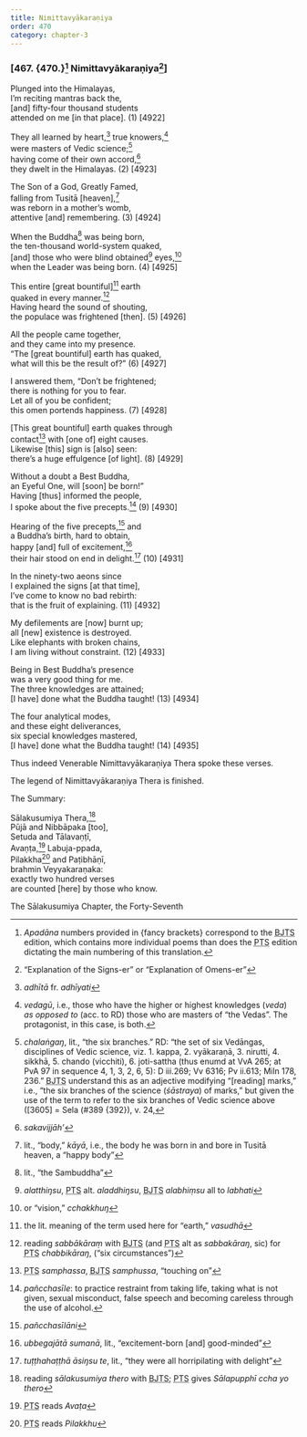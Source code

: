 ```yaml
---
title: Nimittavyākaraṇiya
order: 470
category: chapter-3
---
```


### \[467. {470.}[^1] Nimittavyākaraṇiya[^2]\]

Plunged into the Himalayas,  
I’m reciting mantras back the,  
\[and\] fifty-four thousand students  
attended on me \[in that place\]. (1) \[4922\]

They all learned by heart,[^3] true knowers,[^4]  
were masters of Vedic science;[^5]  
having come of their own accord,[^6]  
they dwelt in the Himalayas. (2) \[4923\]

The Son of a God, Greatly Famed,  
falling from Tusitā \[heaven\],[^7]  
was reborn in a mother’s womb,  
attentive \[and\] remembering. (3) \[4924\]

When the Buddha[^8] was being born,  
the ten-thousand world-system quaked,  
\[and\] those who were blind obtained[^9] eyes,[^10]  
when the Leader was being born. (4) \[4925\]

This entire \[great bountiful\][^11] earth  
quaked in every manner.[^12]  
Having heard the sound of shouting,  
the populace was frightened \[then\]. (5) \[4926\]

All the people came together,  
and they came into my presence.  
“The \[great bountiful\] earth has quaked,  
what will this be the result of?” (6) \[4927\]

I answered them, “Don’t be frightened;  
there is nothing for you to fear.  
Let all of you be confident;  
this omen portends happiness. (7) \[4928\]

\[This great bountiful\] earth quakes through  
contact[^13] with \[one of\] eight causes.  
Likewise \[this\] sign is \[also\] seen:  
there’s a huge effulgence \[of light\]. (8) \[4929\]

Without a doubt a Best Buddha,  
an Eyeful One, will \[soon\] be born!”  
Having \[thus\] informed the people,  
I spoke about the five precepts.[^14] (9) \[4930\]

Hearing of the five precepts,[^15] and  
a Buddha’s birth, hard to obtain,  
happy \[and\] full of excitement,[^16]  
their hair stood on end in delight.[^17] (10) \[4931\]

In the ninety-two aeons since  
I explained the signs \[at that time\],  
I’ve come to know no bad rebirth:  
that is the fruit of explaining. (11) \[4932\]

My defilements are \[now\] burnt up;  
all \[new\] existence is destroyed.  
Like elephants with broken chains,  
I am living without constraint. (12) \[4933\]

Being in Best Buddha’s presence  
was a very good thing for me.  
The three knowledges are attained;  
\[I have\] done what the Buddha taught! (13) \[4934\]

The four analytical modes,  
and these eight deliverances,  
six special knowledges mastered,  
\[I have\] done what the Buddha taught! (14) \[4935\]

Thus indeed Venerable Nimittavyākaraṇiya Thera spoke these verses.

The legend of Nimittavyākaraṇiya Thera is finished.

The Summary:

Sālakusumiya Thera,[^18]  
Pūjā and Nibbāpaka \[too\],  
Setuda and Tālavaṇṭī,  
Avaṇṭa,[^19] Labuja-ppada,  
Pilakkha[^20] and Paṭibhāṇī,  
brahmin Veyyakaraṇaka:  
exactly two hundred verses  
are counted \[here\] by those who know.

The Sālakusumiya Chapter, the Forty-Seventh

[^1]: *Apadāna* numbers provided in {fancy brackets} correspond to the <abbr title="Buddha Jayanthi Tripitaka Series">BJTS</abbr> edition, which contains more individual poems than does the <abbr title="Pali Text Society">PTS</abbr> edition dictating the main numbering of this translation.

[^2]: “Explanation of the Signs-er” or “Explanation of Omens-er”

[^3]: *adhītā* fr. *adhīyati*

[^4]: *vedagū*, i.e., those who have the higher or highest knowledges (*veda*) *as opposed to* (acc. to RD) those who are masters of “the Vedas”. The protagonist, in this case, is both.

[^5]: *chalaṅgaŋ*, lit., “the six branches.” RD: “the set of six Vedāngas, disciplines of Vedic science, viz. 1. kappa, 2. vyākaraṇā, 3. nirutti, 4. sikkhā, 5. chando (vi<span class="diacritics" data-state="on">c</span><span class="no-diacritics" data-state="off">ch</span>iti), 6. joti-sattha (thus enumd at VvA 265; at PvA 97 in sequence 4, 1, 3, 2, 6, 5): D iii.269; Vv 6316; Pv ii.613; Miln 178, 236.” <abbr title="Buddha Jayanthi Tripitaka Series">BJTS</abbr> understand this as an adjective modifying “\[reading\] marks,” i.e., “the six branches of the science (*śāstraya*) of marks,” but given the use of the term to refer to the six branches of Vedic science above (\[3605\] = Sela (\#389 {392}), v. 24,

[^6]: *sakavijjāh’*

[^7]: lit., “body,” *kāyā*, i.e., the body he was born in and bore in Tusitā heaven, a “happy body”

[^8]: lit., “the Sambuddha”

[^9]: *alatthiŋsu*, <abbr title="Pali Text Society">PTS</abbr> alt. *aladdhiŋsu*, <abbr title="Buddha Jayanthi Tripitaka Series">BJTS</abbr> *alabhiṃsu* all to *labhati*

[^10]: or “vision,” *<span class="diacritics" data-state="on">c</span><span class="no-diacritics" data-state="off">ch</span>akkhuŋ*

[^11]: the lit. meaning of the term used here for “earth,” *vasudhā*

[^12]: reading *sabbākāraṃ* with <abbr title="Buddha Jayanthi Tripitaka Series">BJTS</abbr> (and <abbr title="Pali Text Society">PTS</abbr> alt as *sabbakāraŋ*, sic) for <abbr title="Pali Text Society">PTS</abbr> *chabbikāraŋ*, (“six circumstances”)

[^13]: <abbr title="Pali Text Society">PTS</abbr> *samphassa*, <abbr title="Buddha Jayanthi Tripitaka Series">BJTS</abbr> *samphussa*, “touching on”

[^14]: *pañ<span class="diacritics" data-state="on">c</span><span class="no-diacritics" data-state="off">ch</span>asīle*: to practice restraint from taking life, taking what is not given, sexual misconduct, false speech and becoming careless through the use of alcohol.

[^15]: *pañ<span class="diacritics" data-state="on">c</span><span class="no-diacritics" data-state="off">ch</span>asīlāni*

[^16]: *ubbegajātā sumanā*, lit., “excitement-born \[and\] good-minded”

[^17]: *tuṭṭhahaṭṭhā āsiŋsu te*, lit., “they were all horripilating with delight”

[^18]: reading *sālakusumiya thero* with <abbr title="Buddha Jayanthi Tripitaka Series">BJTS</abbr>; <abbr title="Pali Text Society">PTS</abbr> gives *Sālapupphī <span class="diacritics" data-state="on">c</span><span class="no-diacritics" data-state="off">ch</span>a yo thero*

[^19]: <abbr title="Pali Text Society">PTS</abbr> reads *Avaṭa*

[^20]: <abbr title="Pali Text Society">PTS</abbr> reads *Pilakkhu*
